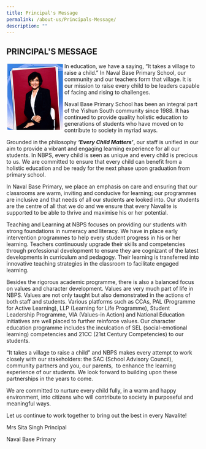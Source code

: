 ```yaml
---
title: Principal's Message
permalink: /about-us/Principals-Message/
description: ""
---
```

## PRINCIPAL'S MESSAGE

<img style="width: 30%;" src="/images/Mrs%20Sita%20Singh.jpeg" align = "left"/>

In education, we have a saying, “It takes a village to raise a child.” In Naval Base Primary School, our community and our teachers form that village. It is our mission to raise every child to be leaders capable of facing and rising to challenges.

  

Naval Base Primary School has been an integral part of the Yishun South community since 1988. It has continued to provide quality holistic education to generations of students who have moved on to contribute to society in myriad ways.

Grounded in the philosophy **_‘Every Child Matters’_**, our staff is unified in our aim to provide a vibrant and engaging learning experience for all our students. In NBPS, every child is seen as unique and every child is precious to us. We are committed to ensure that every child can benefit from a holistic education and be ready for the next phase upon graduation from primary school. 

In Naval Base Primary, we place an emphasis on care and ensuring that our classrooms are warm, inviting and conducive for learning; our programmes are inclusive and that needs of all our students are looked into. Our students are the centre of all that we do and we ensure that every Navalite is supported to be able to thrive and maximise his or her potential. 

Teaching and Learning at NBPS focuses on providing our students with strong foundations in numeracy and literacy. We have in place early intervention programmes to help every student progress in his or her learning. Teachers continuously upgrade their skills and competencies through professional development to ensure they are cognizant of the latest developments in curriculum and pedagogy. Their learning is transferred into innovative teaching strategies in the classroom to facilitate engaged learning.  

Besides the rigorous academic programme, there is also a balanced focus on values and character development. Values are very much part of life in NBPS. Values are not only taught but also demonstrated in the actions of both staff and students. Various platforms such as CCAs, PAL (Programme for Active Learning), LLP (Learning for Life Programme), Student Leadership Programme, VIA (Values-in Action) and National Education initiatives are well placed to further reinforce values. Our character education programme includes the inculcation of SEL (social-emotional learning) competencies and 21CC (21st Century Competencies) to our students. 

“It takes a village to raise a child” and NBPS makes every attempt to work closely with our stakeholders: the SAC (School Advisory Council), community partners and you, our parents,  to enhance the learning experience of our students. We look forward to building upon these partnerships in the years to come.

We are committed to nurture every child fully, in a warm and happy environment, into citizens who will contribute to society in purposeful and meaningful ways.

Let us continue to work together to bring out the best in every Navalite!

  

Mrs Sita Singh
Principal

Naval Base Primary